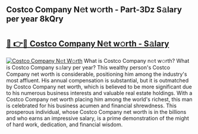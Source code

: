 ## Costco Company N𝚎t w𝚘rth - Part-3Dz S𝚊lary per year 8kQry

# <h2><a href="http://gc4dle.nevu.top/?p=Costco+Company">🔗 👉🔴 Costco Company N𝚎t w𝚘rth - S𝚊lary</a></h2>

[![Costco Company N𝚎t W𝚘rth](https://i.imgur.com/Oavwk0R.jpeg)](http://gc4dle.nevu.top/?p=Costco+Company)
What is Costco Company n𝚎t w𝚘rth? What is Costco Company s𝚊lary per year?
This wealthy person's Costco Company net worth is considerable, positioning him among the industry's most affluent. His annual compensation is substantial, but it is outmatched by Costco Company net worth, which is believed to be more significant due to his numerous business interests and valuable real estate holdings. With a Costco Company net worth placing him among the world's richest, this man is celebrated for his business acumen and financial shrewdness. This prosperous individual, whose Costco Company net worth is in the billions and who earns an impressive salary, is a prime demonstration of the might of hard work, dedication, and financial wisdom.
